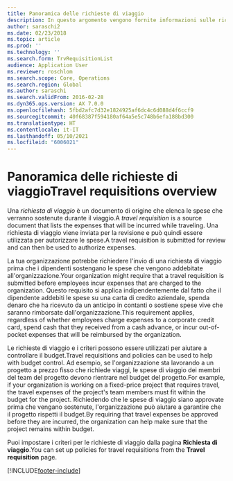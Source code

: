 ```yaml
---
title: Panoramica delle richieste di viaggio
description: In questo argomento vengono fornite informazioni sulle richieste di viaggio. Una richiesta di viaggio documenta le spese di viaggio pianificate.
author: saraschi2
ms.date: 02/23/2018
ms.topic: article
ms.prod: ''
ms.technology: ''
ms.search.form: TrvRequisitionList
audience: Application User
ms.reviewer: roschlom
ms.search.scope: Core, Operations
ms.search.region: Global
ms.author: saraschi
ms.search.validFrom: 2016-02-28
ms.dyn365.ops.version: AX 7.0.0
ms.openlocfilehash: 5fbd2afc7d32e1824925af6dc4c6d088d4f6ccf9
ms.sourcegitcommit: 40f68387f594180af64a5e5c748b6efa188bd300
ms.translationtype: HT
ms.contentlocale: it-IT
ms.lasthandoff: 05/10/2021
ms.locfileid: "6006021"
---
```

# <a name="travel-requisitions-overview"></a><span data-ttu-id="a9d83-104">Panoramica delle richieste di viaggio</span><span class="sxs-lookup"><span data-stu-id="a9d83-104">Travel requisitions overview</span></span>

<span data-ttu-id="a9d83-105">Una *richiesta di viaggio* è un documento di origine che elenca le spese che verranno sostenute durante il viaggio.</span><span class="sxs-lookup"><span data-stu-id="a9d83-105">A *travel requisition* is a source document that lists the expenses that will be incurred while traveling.</span></span> <span data-ttu-id="a9d83-106">Una richiesta di viaggio viene inviata per la revisione e può quindi essere utilizzata per autorizzare le spese.</span><span class="sxs-lookup"><span data-stu-id="a9d83-106">A travel requisition is submitted for review and can then be used to authorize expenses.</span></span>

<span data-ttu-id="a9d83-107">La tua organizzazione potrebbe richiedere l'invio di una richiesta di viaggio prima che i dipendenti sostengano le spese che vengono addebitate all'organizzazione.</span><span class="sxs-lookup"><span data-stu-id="a9d83-107">Your organization might require that a travel requisition is submitted before employees incur expenses that are charged to the organization.</span></span> <span data-ttu-id="a9d83-108">Questo requisito si applica indipendentemente dal fatto che il dipendente addebiti le spese su una carta di credito aziendale, spenda denaro che ha ricevuto da un anticipo in contanti o sostiene spese vive che saranno rimborsate dall'organizzazione.</span><span class="sxs-lookup"><span data-stu-id="a9d83-108">This requirement applies, regardless of whether employees charge expenses to a corporate credit card, spend cash that they received from a cash advance, or incur out-of-pocket expenses that will be reimbursed by the organization.</span></span>

<span data-ttu-id="a9d83-109">Le richieste di viaggio e i criteri possono essere utilizzati per aiutare a controllare il budget.</span><span class="sxs-lookup"><span data-stu-id="a9d83-109">Travel requisitions and policies can be used to help with budget control.</span></span> <span data-ttu-id="a9d83-110">Ad esempio, se l'organizzazione sta lavorando a un progetto a prezzo fisso che richiede viaggi, le spese di viaggio dei membri del team del progetto devono rientrare nel budget del progetto.</span><span class="sxs-lookup"><span data-stu-id="a9d83-110">For example, if your organization is working on a fixed-price project that requires travel, the travel expenses of the project's team members must fit within the budget for the project.</span></span> <span data-ttu-id="a9d83-111">Richiedendo che le spese di viaggio siano approvate prima che vengano sostenute, l'organizzazione può aiutare a garantire che il progetto rispetti il budget.</span><span class="sxs-lookup"><span data-stu-id="a9d83-111">By requiring that travel expenses be approved before they are incurred, the organization can help make sure that the project remains within budget.</span></span>

<span data-ttu-id="a9d83-112">Puoi impostare i criteri per le richieste di viaggio dalla pagina **Richiesta di viaggio**.</span><span class="sxs-lookup"><span data-stu-id="a9d83-112">You can set up policies for travel requisitions from the **Travel requisition** page.</span></span>


[!INCLUDE[footer-include](../includes/footer-banner.md)]